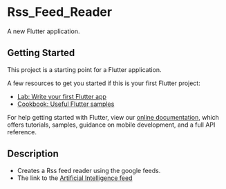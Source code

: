 # Rss_Feed_Reader

A new Flutter application.

## Getting Started

This project is a starting point for a Flutter application.

A few resources to get you started if this is your first Flutter project:

- [Lab: Write your first Flutter app](https://flutter.dev/docs/get-started/codelab)
- [Cookbook: Useful Flutter samples](https://flutter.dev/docs/cookbook)

For help getting started with Flutter, view our
[online documentation](https://flutter.dev/docs), which offers tutorials,
samples, guidance on mobile development, and a full API reference.

## Description
- Creates a Rss feed reader using the google feeds.
- The link to the [Artificial Intelligence feed](https://www.google.com/alerts/feeds/11016768836951419989/3365315696613981974)
